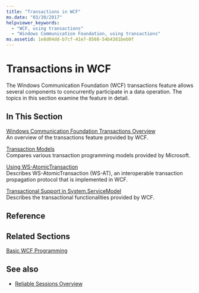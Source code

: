 ```yaml
---
title: "Transactions in WCF"
ms.date: "03/30/2017"
helpviewer_keywords: 
  - "WCF, using transactions"
  - "Windows Communication Foundation, using transactions"
ms.assetid: 1e8d04dd-b7cf-41e7-8560-54b4381beb0f
---
```

# Transactions in WCF

The Windows Communication Foundation (WCF) transactions feature allows several components to concurrently participate in a data operation. The topics in this section examine the feature in detail.  
  
## In This Section  

 [Windows Communication Foundation Transactions Overview](transactions-overview.md)  
 An overview of the transactions feature provided by WCF.  
  
 [Transaction Models](transaction-models.md)  
 Compares various transaction programming models provided by Microsoft.  
  
 [Using WS-AtomicTransaction](using-ws-atomictransaction.md)  
 Describes WS-AtomicTransaction (WS-AT), an interoperable transaction propagation protocol that is implemented in WCF.  
  
 [Transactional Support in System.ServiceModel](transactional-support-in-system-servicemodel.md)  
 Describes the transactional functionalities provided by WCF.  
  
## Reference  
  
## Related Sections  

 [Basic WCF Programming](../basic-wcf-programming.md)  
  
## See also

- [Reliable Sessions Overview](reliable-sessions-overview.md)

